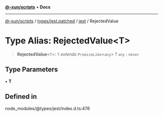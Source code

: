 [**@-xun/scripts**](../../../../../README.md) • **Docs**

***

[@-xun/scripts](../../../../../README.md) / [types/jest.patched](../../../README.md) / [jest](../README.md) / RejectedValue

# Type Alias: RejectedValue\<T\>

> **RejectedValue**\<`T`\>: `T` *extends* `PromiseLike`\<`any`\> ? `any` : `never`

## Type Parameters

• **T**

## Defined in

node\_modules/@types/jest/index.d.ts:476
